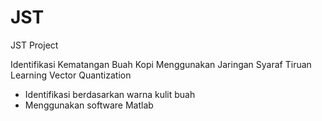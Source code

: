 # JST
JST Project

Identifikasi Kematangan Buah Kopi Menggunakan Jaringan Syaraf Tiruan Learning Vector Quantization
- Identifikasi berdasarkan warna kulit buah
- Menggunakan software Matlab
